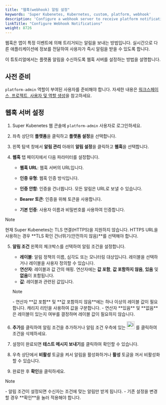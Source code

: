 ```yaml
---
title: "웹훅(webhook) 알림 설정"
keywords: 'Super Kubenetes, Kubernetes, custom, platform, webhook'
description: 'Configure a webhook server to receive platform notifications through the webhook.'
linkTitle: "Configure Webhook Notifications"
weight: 8726
---
```


웹훅은 앱이 특정 이벤트에 의해 트리거되는 알림을 보내는 방법입니다. 실시간으로 다른 애플리케이션에 정보를 전달하여 사용자가 즉시 알림을 받을 수 있도록 합니다.

이 튜토리얼에서는 플랫폼 알림을 수신하도록 웹훅 서버를 설정하는 방법을 설명합니다.

## 사전 준비

`platform-admin` 역할이 부여된 사용자를 준비해야 합니다. 자세한 내용은 [워크스페이스, 프로젝트, 사용자 및 역할 생성](../../../../quick-start/create-workspace-and-project/)을 참고하세요.

## 웹훅 서버 설정

1. Super Kubenetes 웹 콘솔에 `platform-admin` 사용자로 로그인하세요.

2. 좌측 상단의 **플랫폼**을 클릭하고 **플랫폼 설정**을 선택합니다.

3. 왼쪽 탐색 창에서 **알림 관리** 아래의 **알림 설정**을 클릭하고 **웹훅**을 선택합니다.

4. **웹훅** 탭 페이지에서 다음 파라미터를 설정합니다.

   - **웹훅 URL**: 웹훅 서버의 URL입니다.

   - **인증 유형**: 웹훅 인증 방식입니다.
   - **인증 안함**: 인증을 건너뜁니다. 모든 알림은 URL로 보낼 수 있습니다.
   - **Bearer 토큰**: 인증을 위해 토큰을 사용합니다.
   - **기본 인증**: 사용자 이름과 비밀번호를 사용하여 인증합니다.

  <div className="notices note">
    <p>Note</p>
    <div>
      현재 Super Kubenetes는 TLS 연결(HTTPS)을 지원하지 않습니다. HTTPS URL을 사용하는 경우 **TLS 확인 건너뛰기(안전하지 않음)**를 선택해야 합니다.
    </div>
  </div>

5. **알림 조건** 왼쪽의 체크박스를 선택하여 알림 조건을 설정합니다.

    - **레이블**: 알림 정책의 이름, 심각도 또는 모니터링 대상입니다. 레이블을 선택하거나 레이블을 사용자 정의할 수 있습니다.
    - **연산자**: 레이블과 값 간의 매핑. 연산자에는 **값 포함**, **값 포함하지 않음**, **있음** 및 **없음**이 포함됩니다.
    - **값**: 레이블과 관련된 값입니다.

    <div className="notices note">
      <p>Note</p>
      <div>
        - 연산자 **값 포함** 및 **값 포함하지 않음**에는 하나 이상의 레이블 값이 필요합니다. 캐리지 리턴을 사용하여 값을 구분합니다.
        - 연산자 **있음** 및 **없음**은 레이블이 있는지 여부를 결정하며 레이블 값이 필요하지 않습니다.
      </div>
    </div>

9. **추가**를 클릭하여 알림 조건을 추가하거나 알림 조건 우측에 있는 <img src="/dist/assets/docs/v3.3/common-icons/trashcan.png" width='25' height='25' alt="icon" /> 를 클릭하여 조건을 삭제하세요.

7. 설정이 완료되면 **테스트 메시지 보내기**를 클릭하여 확인할 수 있습니다.

8. 우측 상단에서 **비활성** 토글을 켜서 알림을 활성화하거나 **활성** 토글을 꺼서 비활성화할 수 있습니다.

9. 완료한 후 **확인**을 클릭하세요.

  <div className="notices note">
    <p>Note</p>
    <div>
      - 알림 조건이 설정되면 수신자는 조건에 맞는 알림만 받게 됩니다.
      - 기존 설정을 변경할 경우 **확인**을 눌러 적용해야 합니다.
    </div>
  </div>
